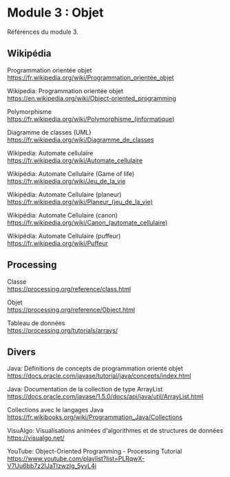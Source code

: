 # Module 3 : Objet

Références du module 3.

## Wikipédia

Programmation orientée objet  
https://fr.wikipedia.org/wiki/Programmation_orientée_objet

Wikipedia: Programmation orientée objet  
https://en.wikipedia.org/wiki/Object-oriented_programming

Polymorphisme  
https://fr.wikipedia.org/wiki/Polymorphisme_(informatique)

Diagramme de classes (UML)  
https://fr.wikipedia.org/wiki/Diagramme_de_classes

Wikipedia: Automate cellulaire  
https://fr.wikipedia.org/wiki/Automate_cellulaire

Wikipédia: Automate Cellulaire (Game of life)  
https://fr.wikipedia.org/wiki/Jeu_de_la_vie

Wikipédia: Automate Cellulaire (planeur)  
https://fr.wikipedia.org/wiki/Planeur_(jeu_de_la_vie)

Wikipédia: Automate Cellulaire (canon)  
https://fr.wikipedia.org/wiki/Canon_(automate_cellulaire)

Wikipédia: Automate Cellulaire (puffeur)  
https://fr.wikipedia.org/wiki/Puffeur

## Processing

Classe  
https://processing.org/reference/class.html

Objet  
https://processing.org/reference/Object.html

Tableau de données  
https://processing.org/tutorials/arrays/

## Divers

Java: Définitions de concepts de programmation orienté objet  
https://docs.oracle.com/javase/tutorial/java/concepts/index.html

Java: Documentation de la collection de type ArrayList  
https://docs.oracle.com/javase/1.5.0/docs/api/java/util/ArrayList.html

Collections avec le langages Java  
https://fr.wikibooks.org/wiki/Programmation_Java/Collections

VisuAlgo: Visualisations animées d'algorithmes et de structures de données  
https://visualgo.net/

YouTube: Object-Oriented Programming - Processing Tutorial  
https://www.youtube.com/playlist?list=PLRqwX-V7Uu6bb7z2IJaTlzwzIg_5yvL4i
